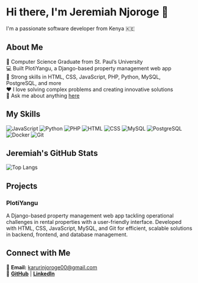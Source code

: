 # Hi there, I'm Jeremiah Njoroge 👋

I'm a passionate software developer from Kenya 🇰🇪

## About Me

💼 Computer Science Graduate from St. Paul’s University  
💻 Built PlotiYangu, a Django-based property management web app  
🌟 Strong skills in HTML, CSS, JavaScript, PHP, Python, MySQL, PostgreSQL, and more  
❤️ I love solving complex problems and creating innovative solutions  
💬 Ask me about anything [here](https://github.com/JeremiahNjoroge/issues)

## My Skills

![JavaScript](https://img.shields.io/badge/JavaScript-323330?style=for-the-badge&logo=javascript&logoColor=F7DF1E)
![Python](https://img.shields.io/badge/Python-3776AB?style=for-the-badge&logo=python&logoColor=white)
![PHP](https://img.shields.io/badge/PHP-777BB4?style=for-the-badge&logo=php&logoColor=white)
![HTML](https://img.shields.io/badge/HTML5-E34F26?style=for-the-badge&logo=html5&logoColor=white)
![CSS](https://img.shields.io/badge/CSS3-1572B6?style=for-the-badge&logo=css3&logoColor=white)
![MySQL](https://img.shields.io/badge/MySQL-00000F?style=for-the-badge&logo=mysql&logoColor=white)
![PostgreSQL](https://img.shields.io/badge/PostgreSQL-316192?style=for-the-badge&logo=postgresql&logoColor=white)
![Docker](https://img.shields.io/badge/Docker-2496ED?style=for-the-badge&logo=docker&logoColor=white)
![Git](https://img.shields.io/badge/Git-F05032?style=for-the-badge&logo=git&logoColor=white)

## Jeremiah's GitHub Stats


![Top Langs](https://github-readme-stats.vercel.app/api/top-langs/?username=JeremiahNjoroge&layout=compact&theme=radical)

## Projects

### PlotiYangu
A Django-based property management web app tackling operational challenges in rental properties with a user-friendly interface. Developed with HTML, CSS, JavaScript, MySQL, and Git for efficient, scalable solutions in backend, frontend, and database management.

## Connect with Me

📧 **Email:** [karurinjoroge00@gmail.com](mailto:karurinjoroge00@gmail.com)  
🔗 **[GitHub](https://github.com/JeremiahNjoroge)** | **[LinkedIn](https://linkedin.com/in/JeremiahNjoroge)**
